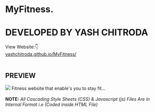 # MyFitness.
# DEVELOPED BY YASH CHITRODA
View Website:👇 
<br>
<a href="https://yashchitroda.github.io/MyFitness/">yashchitroda.github.io/MyFitness/</a><br><br>
## PREVIEW
<img src="https://github.com/yashchitroda/MyFitness/blob/main/images/myfitness preview.jpg">
Fitness website that enable's you to stay fit...
<br><br>
<strong>NOTE:</strong> <em>All Cascading Style Sheets (CSS) & Javascript (js) Files Are in Internal Format i.e (Coded inside HTML File)</em>

